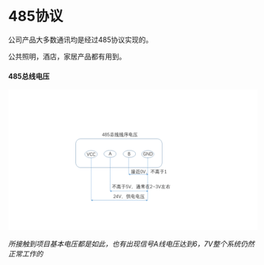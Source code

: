 # 485协议

公司产品大多数通讯均是经过485协议实现的。

公共照明，酒店，家居产品都有用到。

#### 485总线电压

![485总线线序电压指示图](../img/002.png)

*所接触到项目基本电压都是如此，也有出现信号A线电压达到6，7V整个系统仍然正常工作的*